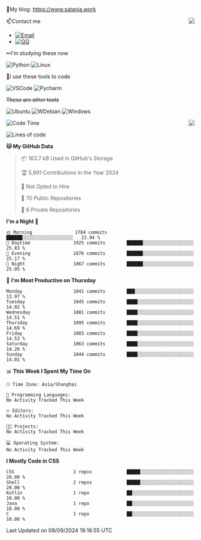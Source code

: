 📰My blog: https://www.satania.work

<img align="right" src="https://github-readme-stats.vercel.app/api/top-langs/?username=Katriell"/>

📫Contact me

* [![Email](https://img.shields.io/badge/Email-Iris@satania.work-1?style=social&logoColor=fff)](mailto:Iris@satania.work)
* [![QQ](https://img.shields.io/badge/QQ-2088839458-1?style=social&logoColor=fff)](tencent://AddContact/?fromId=45&fromSubId=1&subcmd=all&uin=2088839458&website=www.oicqzone.com)

✏I'm studying these now

![Python](https://img.shields.io/badge/-Python-blue?style=flat-square&logo=Python&logoColor=fff)
![Linux](https://img.shields.io/badge/-Linux-black?style=flat-square&logo=Linux&logoColor=fff)

🔨I use these tools to code

![VSCode](https://img.shields.io/badge/-VSCode-blue?style=flat-square&logo=visualstudiocode&logoColor=fff)
![Pycharm](https://img.shields.io/badge/-Pycharm-green?style=flat-square&logo=pycharm&logoColor=fff)

 ~~These are other tools~~

![Ubuntu](https://img.shields.io/badge/-Ubuntu-orange?style=flat-square&logo=Ubuntu&logoColor=fff)
![WDebian](https://img.shields.io/badge/-Debian-blue?style=flat-square&logo=Debian&logoColor=fff)
![Windows](https://img.shields.io/badge/-Windows-blue?style=flat-square&logo=Windows&logoColor=fff)


<img align="right" src="https://github-readme-stats-beta-amber-44.vercel.app/api?username=Katriell&show_icons=true&role=OWNER,ORGANIZATION_MEMBER,COLLABORATOR&locale=zh-my"/>

<!--START_SECTION:waka-->
![Code Time](http://img.shields.io/badge/Code%20Time-21%20mins-blue)

![Lines of code](https://img.shields.io/badge/From%20Hello%20World%20I%27ve%20Written-5.5%20thousand%20lines%20of%20code-blue)

**🐱 My GitHub Data** 

> 📦 163.7 kB Used in GitHub's Storage 
 > 
> 🏆 5,991 Contributions in the Year 2024
 > 
> 🚫 Not Opted to Hire
 > 
> 📜 70 Public Repositories 
 > 
> 🔑 6 Private Repositories 
 > 
**I'm a Night 🦉** 

```text
🌞 Morning                1784 commits        ██████░░░░░░░░░░░░░░░░░░░   23.94 % 
🌆 Daytime                1925 commits        ██████░░░░░░░░░░░░░░░░░░░   25.83 % 
🌃 Evening                1876 commits        ██████░░░░░░░░░░░░░░░░░░░   25.17 % 
🌙 Night                  1867 commits        ██████░░░░░░░░░░░░░░░░░░░   25.05 % 
```
📅 **I'm Most Productive on Thursday** 

```text
Monday                   1041 commits        ███░░░░░░░░░░░░░░░░░░░░░░   13.97 % 
Tuesday                  1045 commits        ████░░░░░░░░░░░░░░░░░░░░░   14.02 % 
Wednesday                1081 commits        ████░░░░░░░░░░░░░░░░░░░░░   14.51 % 
Thursday                 1095 commits        ████░░░░░░░░░░░░░░░░░░░░░   14.69 % 
Friday                   1083 commits        ████░░░░░░░░░░░░░░░░░░░░░   14.53 % 
Saturday                 1063 commits        ████░░░░░░░░░░░░░░░░░░░░░   14.26 % 
Sunday                   1044 commits        ████░░░░░░░░░░░░░░░░░░░░░   14.01 % 
```


📊 **This Week I Spent My Time On** 

```text
🕑︎ Time Zone: Asia/Shanghai

💬 Programming Languages: 
No Activity Tracked This Week

🔥 Editors: 
No Activity Tracked This Week

🐱‍💻 Projects: 
No Activity Tracked This Week

💻 Operating System: 
No Activity Tracked This Week
```

**I Mostly Code in CSS** 

```text
CSS                      2 repos             █████░░░░░░░░░░░░░░░░░░░░   20.00 % 
Shell                    2 repos             █████░░░░░░░░░░░░░░░░░░░░   20.00 % 
Kotlin                   1 repo              ██░░░░░░░░░░░░░░░░░░░░░░░   10.00 % 
Java                     1 repo              ██░░░░░░░░░░░░░░░░░░░░░░░   10.00 % 
C                        1 repo              ██░░░░░░░░░░░░░░░░░░░░░░░   10.00 % 
```




 Last Updated on 08/09/2024 19:16:55 UTC
<!--END_SECTION:waka-->
